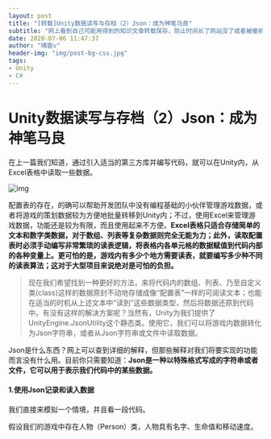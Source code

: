 ```yaml
---
layout: post
title: "[转载]Unity数据读写与存档（2）Json：成为神笔马良"
subtitle: "网上看到自己可能用得到的知识文章转载保存，防止时间长了网站没了或者被傻卵中国互联网产品经理以各种缺德的方式想办法让你去用他们的傻卵APP看文章。"
date: 2020-07-06 11:47:37
author: "晴窗v"
header-img: "img/post-bg-css.jpg"
tags:
- Unity
- C#
---
```

# Unity数据读写与存档（2）Json：成为神笔马良

在上一篇我们知道，通过引入适当的第三方库并编写代码，就可以在Unity内，从Excel表格中读取一些数据。

![img](https://img-blog.csdnimg.cn/20200705171229882.png?x-oss-process=image/watermark,type_ZmFuZ3poZW5naGVpdGk,shadow_10,text_aHR0cHM6Ly9ibG9nLmNzZG4ubmV0L3FxXzM1NTg3NjQ1,size_16,color_FFFFFF,t_70)

配置表的存在，的确可以帮助开发团队中没有编程基础的小伙伴管理游戏数据，或者将游戏的策划数据较为方便地批量转移到Unity内；不过，使用Excel来管理游戏数据，功能还是较为有限，而且使用起来不方便。**Excel表格只适合存储简单的文本和数字类数据，对于数组、列表等复杂数据则完全无能为力；此外，读取配置表时必须手动编写非常繁琐的读表逻辑，将表格内各单元格的数据赋值到代码内部的各种变量上。更可怕的是，游戏内有多少个地方需要读表，就要编写多少种不同的读表算法；这对于大型项目来说绝对是可怕的负担。**

> 现在我们希望找到一种更好的方法，来将代码内的数组、列表、乃至自定义类(class)这样的数据原封不动地存储成像“配置表”一样的可阅读文本；也能在适当的时机从上述文本中“读到”这些数据类型，然后将数据还原到代码中。有没有这样的解决方案呢？当然有，Unity为我们提供了UnityEngine.JsonUtility这个静态类。使用它，我们可以将游戏内数据转化为Json字符串，或者从Json字符串或文件中读取数据。

Json是什么东西？网上可以查到详细的解释，但那些解释对我们将要实现的功能而言没有什么用。目前你只需要知道：**Json是一种以特殊格式写成的字符串或者文件，它可以用于表示我们代码中的某些数据。**

#### **1.使用Json记录和读入数据**

我们直接来模拟一个情境，并且看一段代码。

假设我们的游戏中存在人物（Person）类，人物具有名字、生命值和移动速度。